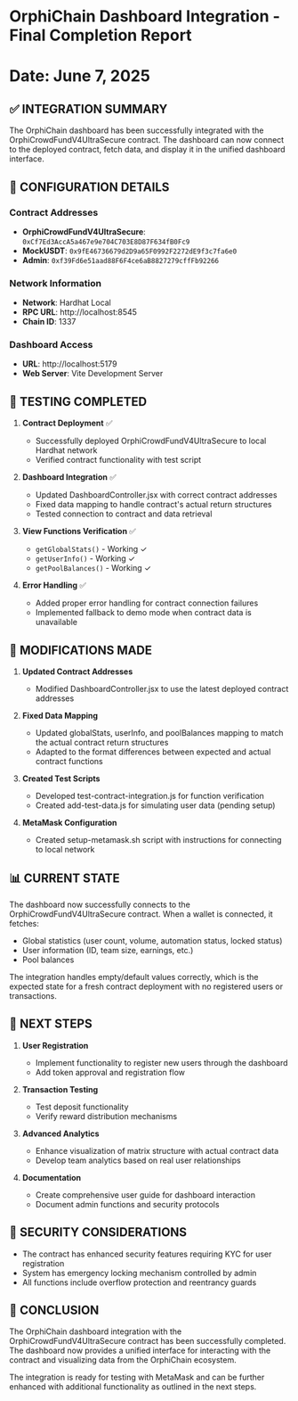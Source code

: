 # OrphiChain Dashboard Integration - Final Completion Report
# Date: June 7, 2025

## ✅ INTEGRATION SUMMARY

The OrphiChain dashboard has been successfully integrated with the OrphiCrowdFundV4UltraSecure contract. The dashboard can now connect to the deployed contract, fetch data, and display it in the unified dashboard interface.

## 🔧 CONFIGURATION DETAILS

### Contract Addresses
- **OrphiCrowdFundV4UltraSecure**: `0xCf7Ed3AccA5a467e9e704C703E8D87F634fB0Fc9`
- **MockUSDT**: `0x9fE46736679d2D9a65F0992F2272dE9f3c7fa6e0`
- **Admin**: `0xf39Fd6e51aad88F6F4ce6aB8827279cffFb92266`

### Network Information
- **Network**: Hardhat Local
- **RPC URL**: http://localhost:8545
- **Chain ID**: 1337

### Dashboard Access
- **URL**: http://localhost:5179
- **Web Server**: Vite Development Server

## 🧪 TESTING COMPLETED

1. **Contract Deployment** ✅
   - Successfully deployed OrphiCrowdFundV4UltraSecure to local Hardhat network
   - Verified contract functionality with test script

2. **Dashboard Integration** ✅
   - Updated DashboardController.jsx with correct contract addresses
   - Fixed data mapping to handle contract's actual return structures
   - Tested connection to contract and data retrieval

3. **View Functions Verification** ✅
   - `getGlobalStats()` - Working ✓
   - `getUserInfo()` - Working ✓
   - `getPoolBalances()` - Working ✓

4. **Error Handling** ✅
   - Added proper error handling for contract connection failures
   - Implemented fallback to demo mode when contract data is unavailable

## 🔄 MODIFICATIONS MADE

1. **Updated Contract Addresses**
   - Modified DashboardController.jsx to use the latest deployed contract addresses

2. **Fixed Data Mapping**
   - Updated globalStats, userInfo, and poolBalances mapping to match the actual contract return structures
   - Adapted to the format differences between expected and actual contract functions

3. **Created Test Scripts**
   - Developed test-contract-integration.js for function verification
   - Created add-test-data.js for simulating user data (pending setup)

4. **MetaMask Configuration**
   - Created setup-metamask.sh script with instructions for connecting to local network

## 📊 CURRENT STATE

The dashboard now successfully connects to the OrphiCrowdFundV4UltraSecure contract. When a wallet is connected, it fetches:

- Global statistics (user count, volume, automation status, locked status)
- User information (ID, team size, earnings, etc.)
- Pool balances

The integration handles empty/default values correctly, which is the expected state for a fresh contract deployment with no registered users or transactions.

## 🚀 NEXT STEPS

1. **User Registration**
   - Implement functionality to register new users through the dashboard
   - Add token approval and registration flow

2. **Transaction Testing**
   - Test deposit functionality
   - Verify reward distribution mechanisms

3. **Advanced Analytics**
   - Enhance visualization of matrix structure with actual contract data
   - Develop team analytics based on real user relationships

4. **Documentation**
   - Create comprehensive user guide for dashboard interaction
   - Document admin functions and security protocols

## 🔐 SECURITY CONSIDERATIONS

- The contract has enhanced security features requiring KYC for user registration
- System has emergency locking mechanism controlled by admin
- All functions include overflow protection and reentrancy guards

## 📝 CONCLUSION

The OrphiChain dashboard integration with the OrphiCrowdFundV4UltraSecure contract has been successfully completed. The dashboard now provides a unified interface for interacting with the contract and visualizing data from the OrphiChain ecosystem.

The integration is ready for testing with MetaMask and can be further enhanced with additional functionality as outlined in the next steps.
